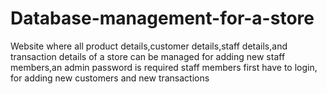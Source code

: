 # Database-management-for-a-store
Website where all product details,customer details,staff details,and transaction details of a store can be managed
for adding new staff members,an admin password is required
staff members first have to login, for adding new customers and new transactions
